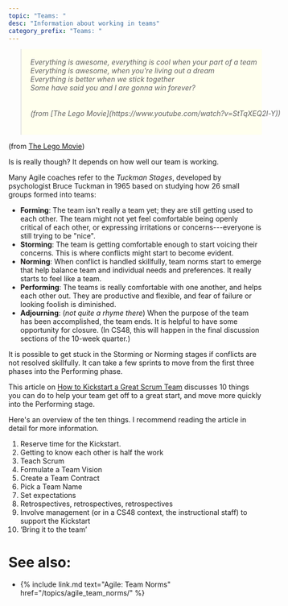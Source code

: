 ```yaml
---
topic: "Teams: "
desc: "Information about working in teams"
category_prefix: "Teams: "
---
```


<style>
blockquote.lego-movie { 
 white-space: pre; 
 font-style: italic;
 background-color: #ffe;
}
</style>

<blockquote class="blockquote lego-movie">
 Everything is awesome, everything is cool when your part of a team 
 Everything is awesome, when you're living out a dream 
 Everything is better when we stick together 
 Some have said you and I are gonna win forever? 
 <footer class="blockquote-footer" markdown="1">
 (from [The Lego Movie](https://www.youtube.com/watch?v=StTqXEQ2l-Y))
 </footer>
</blockquote>

(from [The Lego Movie](https://www.youtube.com/watch?v=StTqXEQ2l-Y))

Is is really though?  It depends on how well our team is working.

Many Agile coaches refer to the *Tuckman Stages*, developed by psychologist Bruce Tuckman in 1965
based on studying how 26 small groups formed into teams:

* **Forming**: The team isn't really a team yet; they are still getting used to each other.  The team might not yet feel comfortable being openly critical of each other, or expressing irritations or concerns---everyone is still trying to be "nice".
* **Storming**: The team is getting comfortable enough to start voicing their concerns.  This is where conflicts might start to become evident.
* **Norming**: When conflict is handled skillfully, team norms start to emerge that help balance team and individual needs and preferences.  It really starts to feel like a team.
* **Performing**: The teams is really comfortable with one another, and helps each other out.  They are productive and flexible, and fear of failure or looking foolish is diminished.
* **Adjourning**: (*not quite a rhyme there*) When the purpose of the team has been accomplished, the team ends.  It is helpful to have some opportunity for closure. (In CS48, this will happen in the final discussion sections of the 10-week quarter.)

It is possible to get stuck in the Storming or Norming stages if conflicts are not resolved skillfully.  It can take a few sprints
 to move from the first three phases into the Performing phase.

This article on [How to Kickstart a Great Scrum Team](https://medium.com/the-liberators/how-to-kickstart-a-great-scrum-team-10-practical-things-to-do-2143bdde1a8d)
discusses 10 things you can do to help your team get off to a great start, and move more quickly into the Performing stage.

Here's an overview of the ten things.  I recommend reading the article in detail for more information.

1. Reserve time for the Kickstart.
2. Getting to know each other is half the work
3. Teach Scrum
4. Formulate a Team Vision
5. Create a Team Contract
6. Pick a Team Name
7. Set expectations
8. Retrospectives, retrospectives, retrospectives
9. Involve management (or in a CS48 context, the instructional staff) to support the Kickstart
10. ‘Bring it to the team’


# See also:

* {% include link.md text="Agile: Team Norms" href="/topics/agile_team_norms/" %}
